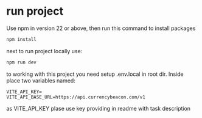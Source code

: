 # run project
Use npm in version 22 or above, then run this command to install packages
```sh
npm install
```

next to run project locally use:

```sh
npm run dev
```

to working with this project you need setup .env.local in root dir. Inside place two variables named:
```
VITE_API_KEY=
VITE_API_BASE_URL=https://api.currencybeacon.com/v1
```

as VITE_API_KEY plase use key providing in readme with task description